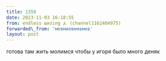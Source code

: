 ```yaml
---
title: 1359
date: 2023-11-03 16:18:55
from: endless шизing ⍼ (channel1162404975)
forwarded\_from: 'мевмиевмявмев'
layout: post
---
```


готова там жить молимся чтобы у игоря было много деняк

